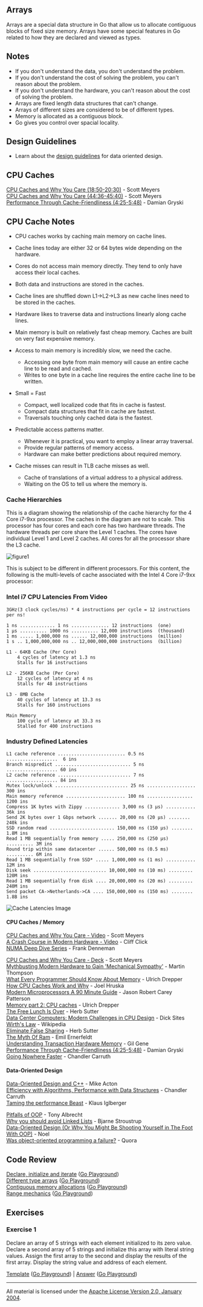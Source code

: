 ## Arrays

Arrays are a special data structure in Go that allow us to allocate contiguous blocks of fixed size memory. Arrays have some special features in Go related to how they are declared and viewed as types.

## Notes

* If you don't understand the data, you don't understand the problem.
* If you don't understand the cost of solving the problem, you can't reason about the problem.
* If you don't understand the hardware, you can't reason about the cost of solving the problem.
* Arrays are fixed length data structures that can't change.
* Arrays of different sizes are considered to be of different types.
* Memory is allocated as a contiguous block.
* Go gives you control over spacial locality.

## Design Guidelines

* Learn about the [design guidelines](../../#data-oriented-design) for data oriented design.

## CPU Caches

[CPU Caches and Why You Care (18:50-20:30)](https://youtu.be/WDIkqP4JbkE?t=1129) - Scott Meyers  
[CPU Caches and Why You Care (44:36-45:40)](https://youtu.be/WDIkqP4JbkE?t=2676) - Scott Meyers   
[Performance Through Cache-Friendliness (4:25-5:48)](https://youtu.be/jEG4Qyo_4Bc?t=266) - Damian Gryski  

## CPU Cache Notes

* CPU caches works by caching main memory on cache lines.
* Cache lines today are either 32 or 64 bytes wide depending on the hardware.
* Cores do not access main memory directly. They tend to only have access their local caches.
* Both data and instructions are stored in the caches.
* Cache lines are shuffled down L1->L2->L3 as new cache lines need to be stored in the caches.
* Hardware likes to traverse data and instructions linearly along cache lines.
* Main memory is built on relatively fast cheap memory. Caches are built on very fast expensive memory.

* Access to main memory is incredibly slow, we need the cache.
	* Accessing one byte from main memory will cause an entire cache line to be read and cached.
	* Writes to one byte in a cache line requires the entire cache line to be written.

* Small = Fast
	* Compact, well localized code that fits in cache is fastest.
	* Compact data structures that fit in cache are fastest.
	* Traversals touching only cached data is the fastest.

* Predictable access patterns matter.
	* Whenever it is practical, you want to employ a linear array traversal.
	* Provide regular patterns of memory access.
	* Hardware can make better predictions about required memory.

* Cache misses can result in TLB cache misses as well.
	* Cache of translations of a virtual address to a physical address.
	* Waiting on the OS to tell us where the memory is.

### Cache Hierarchies

This is a diagram showing the relationship of the cache hierarchy for the 4 Core i7-9xx processor. The caches in the diagram are not to scale. This processor has four cores and each core has two hardware threads. The hardware threads per core share the Level 1 caches. The cores have individual Level 1 and Level 2 caches. All cores for all the processor share the L3 cache.

![figure1](figure1.png)

This is subject to be different in different processors. For this content, the following is the multi-levels of cache associated with the Intel 4 Core i7-9xx processor:

### Intel i7 CPU Latencies From Video

```
3GHz(3 clock cycles/ns) * 4 instructions per cycle = 12 instructions per ns!

1 ns ............. 1 ns .............. 12 instructions  (one) 
1 µs .......... 1000 ns .......... 12,000 instructions  (thousand)
1 ms ..... 1,000,000 ns ...... 12,000,000 instructions  (million)
1 s .. 1,000,000,000 ns .. 12,000,000,000 instructions  (billion)

L1 - 64KB Cache (Per Core)
	4 cycles of latency at 1.3 ns
	Stalls for 16 instructions

L2 - 256KB Cache (Per Core)
	12 cycles of latency at 4 ns
	Stalls for 48 instructions

L3 - 8MB Cache
	40 cycles of latency at 13.3 ns
	Stalls for 160 instructions

Main Memory
	100 cycle of latency at 33.3 ns
	Stalled for 400 instructions
```

### Industry Defined Latencies

```
L1 cache reference ......................... 0.5 ns ...................  6 ins
Branch mispredict ............................ 5 ns ................... 60 ins
L2 cache reference ........................... 7 ns ................... 84 ins
Mutex lock/unlock ........................... 25 ns .................. 300 ins
Main memory reference ...................... 100 ns ................. 1200 ins           
Compress 1K bytes with Zippy ............. 3,000 ns (3 µs) ........... 36k ins
Send 2K bytes over 1 Gbps network ....... 20,000 ns (20 µs) ........  240k ins
SSD random read ........................ 150,000 ns (150 µs) ........ 1.8M ins
Read 1 MB sequentially from memory ..... 250,000 ns (250 µs) .......... 3M ins
Round trip within same datacenter ...... 500,000 ns (0.5 ms) .......... 6M ins
Read 1 MB sequentially from SSD* ..... 1,000,000 ns (1 ms) ........... 12M ins
Disk seek ........................... 10,000,000 ns (10 ms) ......... 120M ins
Read 1 MB sequentially from disk .... 20,000,000 ns (20 ms) ......... 240M ins
Send packet CA->Netherlands->CA .... 150,000,000 ns (150 ms) ........ 1.8B ins
```

![Cache Latencies Image](cache_latencies_graph.png)

#### CPU Caches / Memory

[CPU Caches and Why You Care - Video](https://www.youtube.com/watch?v=WDIkqP4JbkE) - Scott Meyers  
[A Crash Course in Modern Hardware - Video](https://www.youtube.com/watch?v=OFgxAFdxYAQ) - Cliff Click  
[NUMA Deep Dive Series](http://frankdenneman.nl/2016/07/06/introduction-2016-numa-deep-dive-series/) - Frank Denneman    

[CPU Caches and Why You Care - Deck](http://www.aristeia.com/TalkNotes/codedive-CPUCachesHandouts.pdf) - Scott Meyers  
[Mythbusting Modern Hardware to Gain 'Mechanical Sympathy'](https://www.youtube.com/watch?v=MC1EKLQ2Wmg) - Martin Thompson  
[What Every Programmer Should Know About Memory](http://www.akkadia.org/drepper/cpumemory.pdf) - Ulrich Drepper  
[How CPU Caches Work and Why](http://www.extremetech.com/extreme/188776-how-l1-and-l2-cpu-caches-work-and-why-theyre-an-essential-part-of-modern-chips) - Joel Hruska  
[Modern Microprocessors A 90 Minute Guide](http://www.lighterra.com/papers/modernmicroprocessors) - Jason Robert Carey Patterson  
[Memory part 2: CPU caches](http://lwn.net/Articles/252125) - Ulrich Drepper  
[The Free Lunch Is Over](http://www.gotw.ca/publications/concurrency-ddj.htm) - Herb Sutter  
[Data Center Computers: Modern Challenges in CPU Design](https://m.youtube.com/watch?feature=youtu.be&v=QBu2Ae8-8LM) - Dick Sites  
[Wirth's Law](https://en.wikipedia.org/wiki/Wirth%27s_law) - Wikipedia  
[Eliminate False Sharing](http://www.drdobbs.com/parallel/eliminate-false-sharing/217500206) - Herb Sutter  
[The Myth Of Ram](http://www.ilikebigbits.com/2014_04_21_myth_of_ram_1.html) - Emil Ernerfeldt  
[Understanding Transaction Hardware Memory](https://www.infoq.com/presentations/hardware-transactional-memory) - Gil Gene  
[Performance Through Cache-Friendliness (4:25-5:48)](https://youtu.be/jEG4Qyo_4Bc?t=266) - Damian Gryski  
[Going Nowhere Faster](https://www.youtube.com/watch?v=2EWejmkKlxs) - Chandler Carruth  

#### Data-Oriented Design

[Data-Oriented Design and C++](https://www.youtube.com/watch?v=rX0ItVEVjHc) - Mike Acton  
[Efficiency with Algorithms, Performance with Data Structures](https://www.youtube.com/watch?v=fHNmRkzxHWs) - Chandler Carruth  
[Taming the performance Beast](https://www.youtube.com/watch?v=LrVi9LHP8Bk) - Klaus Iglberger  

[Pitfalls of OOP](http://harmful.cat-v.org/software/OO_programming/_pdf/Pitfalls_of_Object_Oriented_Programming_GCAP_09.pdf) - Tony Albrecht  
[Why you should avoid Linked Lists](https://www.youtube.com/watch?v=YQs6IC-vgmo) - Bjarne Stroustrup  
[Data-Oriented Design (Or Why You Might Be Shooting Yourself in The Foot With OOP)](http://gamesfromwithin.com/data-oriented-design) - Noel    
[Was object-oriented programming a failure?](https://www.quora.com/Was-object-oriented-programming-a-failure) - Quora  

## Code Review

[Declare, initialize and iterate](example1/example1.go) ([Go Playground](https://play.golang.org/p/OIh-XVdDSZb))  
[Different type arrays](example2/example2.go) ([Go Playground](https://play.golang.org/p/KmXH8Z9F3Rh))  
[Contiguous memory allocations](example3/example3.go) ([Go Playground](https://play.golang.org/p/guj-ZvSF0qS))  
[Range mechanics](example4/example4.go) ([Go Playground](https://play.golang.org/p/cx4GEViWjC7))  

## Exercises

### Exercise 1

Declare an array of 5 strings with each element initialized to its zero value. Declare a second array of 5 strings and initialize this array with literal string values. Assign the first array to the second and display the results of the first array. Display the string value and address of each element.

[Template](exercises/template1/template1.go) ([Go Playground](https://play.golang.org/p/yURUYyZ5_hA)) | 
[Answer](exercises/exercise1/exercise1.go) ([Go Playground](https://play.golang.org/p/VtuGj8S-K2l))
___
All material is licensed under the [Apache License Version 2.0, January 2004](http://www.apache.org/licenses/LICENSE-2.0).
